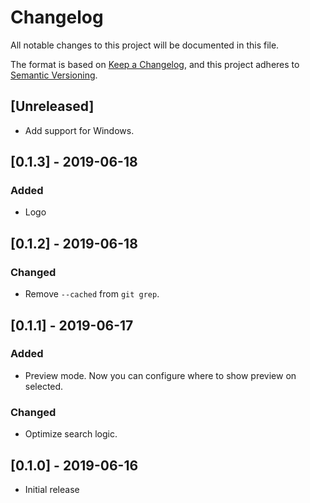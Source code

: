 # Changelog
All notable changes to this project will be documented in this file.

The format is based on [Keep a Changelog](https://keepachangelog.com/en/1.0.0/),
and this project adheres to [Semantic Versioning](https://semver.org/spec/v2.0.0.html).

## [Unreleased]
- Add support for Windows.

## [0.1.3] - 2019-06-18
### Added
- Logo

## [0.1.2] - 2019-06-18
### Changed
- Remove `--cached` from `git grep`.

## [0.1.1] - 2019-06-17
### Added
- Preview mode. Now you can configure where to show preview on selected.

### Changed
- Optimize search logic.

## [0.1.0] - 2019-06-16
- Initial release
